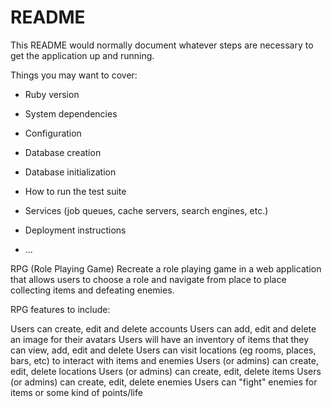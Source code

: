 # README

This README would normally document whatever steps are necessary to get the
application up and running.

Things you may want to cover:

* Ruby version

* System dependencies

* Configuration

* Database creation

* Database initialization

* How to run the test suite

* Services (job queues, cache servers, search engines, etc.)

* Deployment instructions

* ...


RPG (Role Playing Game)
Recreate a role playing game in a web application that allows users to choose a role and navigate from place to place collecting items and defeating enemies.

RPG features to include:

Users can create, edit and delete accounts
Users can add, edit and delete an image for their avatars
Users will have an inventory of items that they can view, add, edit and delete
Users can visit locations (eg rooms, places, bars, etc) to interact with items and enemies
Users (or admins) can create, edit, delete locations
Users (or admins) can create, edit, delete items
Users (or admins) can create, edit, delete enemies
Users can "fight" enemies for items or some kind of points/life